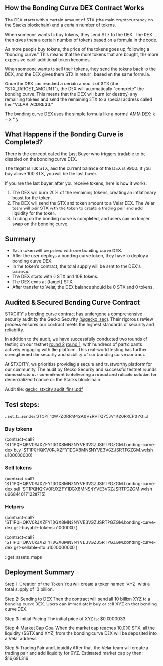 
## How the Bonding Curve DEX Contract Works

The DEX starts with a certain amount of STX (the main cryptocurrency on the Stacks blockchain) and a certain number of tokens.

When someone wants to buy tokens, they send STX to the DEX. The DEX then gives them a certain number of tokens based on a formula in the code.

As more people buy tokens, the price of the tokens goes up, following a "bonding curve." This means that the more tokens that are bought, the more expensive each additional token becomes.

When someone wants to sell their tokens, they send the tokens back to the DEX, and the DEX gives them STX in return, based on the same formula.

Once the DEX has reached a certain amount of STX (the "STX_TARGET_AMOUNT"), the DEX will automatically "complete" the bonding curve. This means that the DEX will burn (or destroy) any remaining tokens and send the remaining STX to a special address called the "VELAR_ADDRESS."

The bonding curve DEX uses the simple formula like a normal AMM DEX:
k = x * y

## What Happens if the Bonding Curve is Completed?

There is the concept called the Last Buyer who triggers tradable to be disabled on the bonding curve DEX.

The target is 10k STX, and the current balance of the DEX is 9900. If you buy above 100 STX, you will be the last buyer.

If you are the last buyer, after you receive tokens, here is how it works:

1. The DEX will burn 20% of the remaining tokens, creating an inflationary boost for the token.
2. The DEX will send the STX and token amount to a Velar DEX. The Velar team will pair STX with the token to create a trading pair and add liquidity for the token.
3. Trading on the bonding curve is completed, and users can no longer swap on the bonding curve.

## Summary

- Each token will be paired with one bonding curve DEX.
- After the user deploys a bonding curve token, they have to deploy a bonding curve DEX.
- In the token's contract, the total supply will be sent to the DEX's balance.
- The DEX starts with 0 STX and 10B tokens.
- The DEX ends at {target} STX.
- After transfer to Velar, the DEX balance should be 0 STX and 0 tokens.

## Audited & Secured Bonding Curve Contract

STXCITY's bonding curve contract has undergone a comprehensive security audit by the Gecko Security [(@gecko_sec)](https://x.com/gecko_sec). Their rigorous review process ensures our contract meets the highest standards of security and reliability.

In addition to the audit, we have successfully conducted two rounds of testing on our testnet [round 2](https://x.com/stxcity/status/1815416071966585148) [round 1](https://x.com/stxcity/status/1811675675881034059), with hundreds of participants actively engaging with the platform. This real-world testing has further strengthened the security and stability of our bonding curve contract.

At STXCITY, we prioritize providing a secure and trustworthy platform for our community. The audit by Gecko Security and successful testnet rounds demonstrate our commitment to delivering a robust and reliable solution for decentralized finance on the Stacks blockchain.

Audit file: [gecko_stxcity_audit_final.pdf](https://drive.google.com/file/d/13UlAxNzfJ0fwH3g1ddaqOJJed4RzRn5d/view?usp=sharing)

## Test steps:

::set_tx_sender ST3PF13W7Z0RRM42A8VZRVFQ75SV1K26RXEP8YGKJ

### Buy tokens

(contract-call? 'ST1PQHQKV0RJXZFY1DGX8MNSNYVE3VGZJSRTPGZGM.bonding-curve-dex buy 'ST1PQHQKV0RJXZFY1DGX8MNSNYVE3VGZJSRTPGZGM.welsh u100000000)


### Sell tokens
(contract-call? 'ST1PQHQKV0RJXZFY1DGX8MNSNYVE3VGZJSRTPGZGM.bonding-curve-dex sell 'ST1PQHQKV0RJXZFY1DGX8MNSNYVE3VGZJSRTPGZGM.welsh u668440171228715)

### Helpers
(contract-call? 'ST1PQHQKV0RJXZFY1DGX8MNSNYVE3VGZJSRTPGZGM.bonding-curve-dex get-buyable-tokens u1000000 )

(contract-call? 'ST1PQHQKV0RJXZFY1DGX8MNSNYVE3VGZJSRTPGZGM.bonding-curve-dex get-sellable-stx  u1000000000 )

::get_assets_maps

## Deployment Summary

Step 1: Creation of the Token
You will create a token named 'XYZ' with a total supply of 10 billion.

Step 2: Sending to DEX
Then the contract will send all 10 billion XYZ to a bonding curve DEX. Users can immediately buy or sell XYZ on that bonding curve DEX.

Step 3: Initial Pricing
The initial price of XYZ is: $0.0000033

Step 4: Market Cap Goal
When the market cap reaches 10,000 STX, all the liquidity ($STX and XYZ) from the bonding curve DEX will be deposited into a Velar address.

Step 5: Trading Pair and Liquidity
After that, the Velar team will create a trading pair and add liquidity for XYZ.
Estimated market cap by then: $16,691.316
